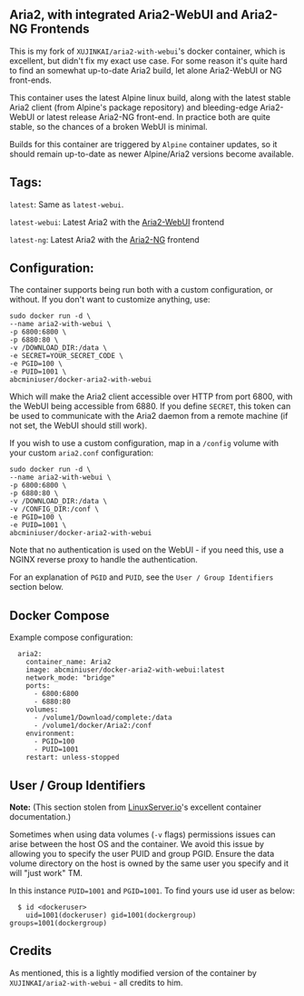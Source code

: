 Aria2, with integrated Aria2-WebUI and Aria2-NG Frontends
---

This is my fork of `XUJINKAI/aria2-with-webui`'s docker container, which is
excellent, but didn't fix my exact use case. For some reason it's quite hard to
find an somewhat up-to-date Aria2 build, let alone Aria2-WebUI or NG front-ends.

This container uses the latest Alpine linux build, along with the latest stable
Aria2 client (from Alpine's package repository) and bleeding-edge Aria2-WebUI or
latest release Aria2-NG front-end. In practice both are quite stable, so the
chances of a broken WebUI is minimal.

Builds for this container are triggered by `Alpine` container updates, so it
should remain up-to-date as newer Alpine/Aria2 versions become available.

## Tags:

`latest`: Same as `latest-webui`.

`latest-webui`: Latest Aria2 with the [Aria2-WebUI](https://github.com/timonier/webui-aria2) frontend

`latest-ng`: Latest Aria2 with the [Aria2-NG](https://github.com/mayswind/AriaNg) frontend

## Configuration:

The container supports being run both with a custom configuration, or without.
If you don't want to customize anything, use:

```
sudo docker run -d \
--name aria2-with-webui \
-p 6800:6800 \
-p 6880:80 \
-v /DOWNLOAD_DIR:/data \
-e SECRET=YOUR_SECRET_CODE \
-e PGID=100 \
-e PUID=1001 \
abcminiuser/docker-aria2-with-webui
```

Which will make the Aria2 client accessible over HTTP from port 6800, with the
WebUI being accessible from 6880. If you define `SECRET`, this token can be used
to communicate with the Aria2 daemon from a remote machine (if not set, the
WebUI should still work).

If you wish to use a custom configuration, map in a `/config` volume with your
custom `aria2.conf` configuration:

```
sudo docker run -d \
--name aria2-with-webui \
-p 6800:6800 \
-p 6880:80 \
-v /DOWNLOAD_DIR:/data \
-v /CONFIG_DIR:/conf \
-e PGID=100 \
-e PUID=1001 \
abcminiuser/docker-aria2-with-webui
```

Note that no authentication is used on the WebUI - if you need this, use a NGINX
reverse proxy to handle the authentication.

For an explanation of `PGID` and `PUID`, see the `User / Group Identifiers`
section below.

## Docker Compose

Example compose configuration:

```
  aria2:
    container_name: Aria2
    image: abcminiuser/docker-aria2-with-webui:latest
    network_mode: "bridge"
    ports:
      - 6800:6800
      - 6880:80
    volumes:
      - /volume1/Download/complete:/data
      - /volume1/docker/Aria2:/conf
    environment:
      - PGID=100
      - PUID=1001
    restart: unless-stopped
```

## User / Group Identifiers

**Note:** (This section stolen from [LinuxServer.io](http://linuxserver.io)'s
excellent container documentation.)

Sometimes when using data volumes (`-v` flags) permissions issues can arise
between the host OS and the container. We avoid this issue by allowing you to
specify the user PUID and group PGID. Ensure the data volume directory on the
host is owned by the same user you specify and it will "just work" TM.

In this instance `PUID=1001` and `PGID=1001`. To find yours use id user as below:

```
  $ id <dockeruser>
    uid=1001(dockeruser) gid=1001(dockergroup) groups=1001(dockergroup)
```

## Credits

As mentioned, this is a lightly modified version of the container by
`XUJINKAI/aria2-with-webui` - all credits to him.
